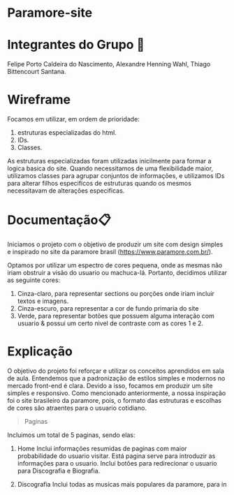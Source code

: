 # Paramore-site

# Integrantes do Grupo 👥

Felipe Porto Caldeira do Nascimento, 
Alexandre Henning Wahl,
Thiago Bittencourt Santana.

# Wireframe 

Focamos em utilizar, em ordem de prioridade: 
1. estruturas especializadas do html.
2. IDs.
3. Classes.

As estruturas especializadas foram utilizadas inicilmente para formar a logica basica do site. Quando necessitamos de uma flexibilidade maior, utilizamos classes para agrupar conjuntos de informações, e utilizamos IDs para alterar filhos especificos de estruturas quando os mesmos necessitavam de alterações especificas.



#  Documentação📋

Iniciamos o projeto com o objetivo de produzir um site com design simples e inspirado no site da paramore brasil (https://www.paramore.com.br/).

Optamos por utilizar um espectro de cores pequena, onde as mesmas não iriam obstruir a visão do usuario ou machuca-lá. Portanto, decidimos utilizar as seguinte cores:

1. Cinza-claro, para representar sections ou porções onde iriam incluir textos e imagens. 
2. Cinza-escuro, para representar a cor de fundo primaria do site
3. Verde, para representar botões que possuem alguma interação com usuario & possui um certo nivel de contraste com as cores 1 e 2.

# Explicação


O objetivo do projeto foi reforçar e utilizar os conceitos aprendidos em sala de aula. Entendemos que a padronização de estilos simples e modernos no mercado front-end é clara. Devido a isso, focamos em produzir um site simples e responsivo. 
Como mencionado anteriormente, a nossa inspiração foi o site brasileiro da paramore, pois, o formato das estruturas e escolhas de cores são atraentes para o usuario cotidiano. 

>Paginas

Incluimos um total de 5 paginas, sendo elas:

1. Home
Inclui informações resumidas de paginas com maior probabilidade do usuario visitar. Está pagina serve para introduzir as informações para o usuario. Inclui botões para redirecionar o usuario para Discografia e Biografia.

2. Discografia
Inclui todas as musicas mais populares da paramore, para in
